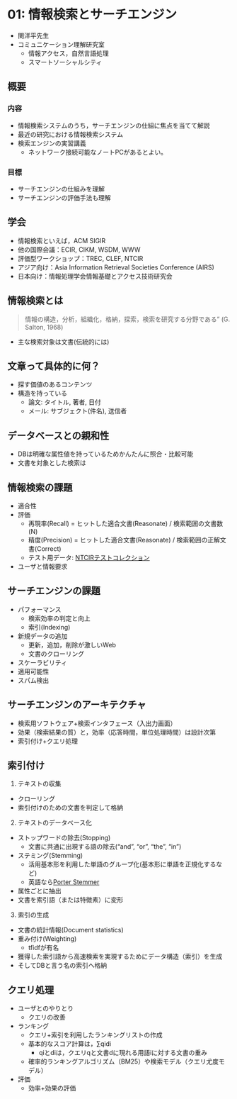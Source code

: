 # 01: 情報検索とサーチエンジン

- 関洋平先生
- コミュニケーション理解研究室
  - 情報アクセス，自然言語処理
  - スマートソーシャルシティ

## 概要

### 内容

- 情報検索システムのうち，サーチエンジンの仕組に焦点を当てて解説
- 最近の研究における情報検索システム
- 検索エンジンの実習講義
  - ネットワーク接続可能なノートPCがあるとよい。

### 目標

- サーチエンジンの仕組みを理解
- サーチエンジンの評価手法も理解

## 学会

- 情報検索といえば，ACM SIGIR
- 他の国際会議：ECIR, CIKM, WSDM, WWW
- 評価型ワークショップ：TREC, CLEF, NTCIR
- アジア向け：Asia Information Retrieval Societies Conference (AIRS)
- 日本向け：情報処理学会情報基礎とアクセス技術研究会

## 情報検索とは

> 情報の構造，分析，組織化，格納，探索，検索を研究する分野である”
> (G. Salton, 1968)

- 主な検索対象は文書(伝統的には)

## 文章って具体的に何？

- 探す価値のあるコンテンツ
- 構造を持っている
  - 論文: タイトル, 著者, 日付
  - メール: サブジェクト(件名), 送信者

## データベースとの親和性

- DBは明確な属性値を持っているためかんたんに照合・比較可能
- 文書を対象とした検索は

## 情報検索の課題

- 適合性
- 評価
  - 再現率(Recall) = ヒットした適合文書(Reasonate) / 検索範囲の文書数(N)
  - 精度(Precision) = ヒットした適合文書(Reasonate) / 検索範囲の正解文書(Correct)
  - テスト用データ: [NTCIRテストコレクション](research.nii.ac.jp/ntcir)
- ユーザと情報要求

## サーチエンジンの課題

- パフォーマンス
  - 検索効率の判定と向上
  - 索引(Indexing)
- 新規データの追加
  - 更新，追加，削除が激しいWeb
  - 文書のクローリング
- スケーラビリティ
- 適用可能性
- スパム検出

## サーチエンジンのアーキテクチャ

- 検索用ソフトウェア+検索インタフェース（入出力画面）
- 効果（検索結果の質）と，効率（応答時間，単位処理時間）は設計次第
- 索引付け+クエリ処理

## 索引付け

1. テキストの収集
  - クローリング
  - 索引付けのための文書を判定して格納
2. テキストのデータベース化
  - ストップワードの除去(Stopping)
    - 文書に共通に出現する語の除去(“and”, “or”, “the”, “in”)
  - ステミング(Stemming)
    - 活用基本形を利用した単語のグループ化(基本形に単語を正規化するなど)
    - 英語なら[Porter Stemmer](http://tartarus.org/~martin/PorterStemmer/)
  - 属性ごとに抽出
  - 文書を索引語（または特徴素）に変形
3. 索引の生成
  - 文書の統計情報(Document statistics)
  - 重み付け(Weighting)
    - tfidfが有名
  - 獲得した索引語から高速検索を実現するためにデータ構造（索引）を生成
  - そしてDBと言う名の索引へ格納

## クエリ処理

- ユーザとのやりとり
  - クエリの改善
- ランキング
  - クエリ+索引を利用したランキングリストの作成
  - 基本的なスコア計算は，∑qidi
    - qiとdiは，クエリqと文書dに現れる用語iに対する文書の重み
  - 確率的ランキングアルゴリズム（BM25）や検索モデル（クエリ尤度モデル）
- 評価
  - 効率+効果の評価

